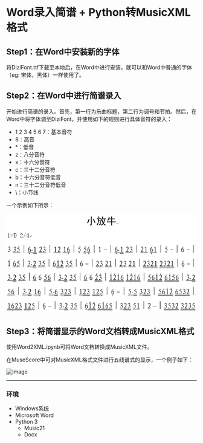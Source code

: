 # Word录入简谱 + Python转MusicXML格式

## Step1：在Word中安装新的字体
将DiziFont.ttf下载至本地后，在Word中进行安装，就可以和Word中普通的字体（eg: 宋体，黑体）一样使用了。

## Step2：在Word中进行简谱录入
开始进行简谱的录入。首先，第一行为乐曲标题，第二行为调号和节拍。然后，在Word中将字体调至DiziFont，并使用如下的规则进行具体音符的录入：

- 1 2 3 4 5 6 7：基本音符
- 8：高音
- *：低音
- z：八分音符
- x：十六分音符
- c：三十二分音符
- b：十六分音符低音
- n：三十二分音符低音
- \：小节线

一个示例如下所示：

![image](https://github.com/hrsoup/A-Method-to-Collect-Jianpu/blob/main/files/jianpuex.png)

## Step3：将简谱显示的Word文档转成MusicXML格式

使用Word2XML.ipynb可将Word文档转换成MusicXML文件。

在MuseScore中可对MusicXML格式文件进行五线谱式的显示，一个例子如下：

![image](https://github.com/hrsoup/A-Method-to-Collect-Jianpu/blob/main/files/staff.png)

-----------------

### 环境
- Windows系统
- Microsoft Word
- Python 3
    - Music21
    - Docx
